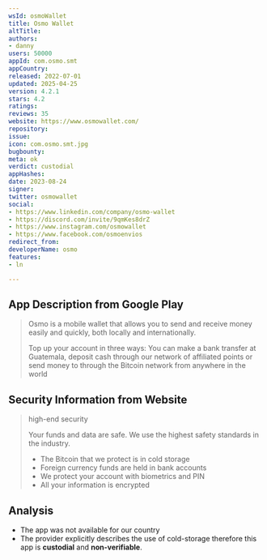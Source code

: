 ```yaml
---
wsId: osmoWallet
title: Osmo Wallet
altTitle: 
authors:
- danny
users: 50000
appId: com.osmo.smt
appCountry: 
released: 2022-07-01
updated: 2025-04-25
version: 4.2.1
stars: 4.2
ratings: 
reviews: 35
website: https://www.osmowallet.com/
repository: 
issue: 
icon: com.osmo.smt.jpg
bugbounty: 
meta: ok
verdict: custodial
appHashes: 
date: 2023-08-24
signer: 
twitter: osmowallet
social:
- https://www.linkedin.com/company/osmo-wallet
- https://discord.com/invite/9qmKes8drZ
- https://www.instagram.com/osmowallet
- https://www.facebook.com/osmoenvios
redirect_from: 
developerName: osmo
features:
- ln

---
```


## App Description from Google Play

> Osmo is a mobile wallet that allows you to send and receive money easily and quickly, both locally and internationally.
>
> Top up your account in three ways: You can make a bank transfer at Guatemala, deposit cash through our network of affiliated points or send money to through the Bitcoin network from anywhere in the world

## Security Information from Website

> high-end security
>
> Your funds and data are safe. We use the highest safety standards in the industry.
>
> - The Bitcoin that we protect is in cold storage
> - Foreign currency funds are held in bank accounts
> - We protect your account with biometrics and PIN
> - All your information is encrypted

## Analysis 

- The app was not available for our country
- The provider explicitly describes the use of cold-storage therefore this app is **custodial** and **non-verifiable**.
